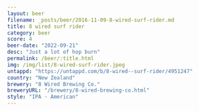 ```yaml
---
layout: beer
filename: _posts/beer/2016-11-09-8-wired-surf-rider.md
title: 8 wired surf rider
category: beer
score: 4
beer-date: "2022-09-21"
desc: "Just a lot of hop burn"
permalink: /beer/:title.html
img: /img/list/8-wired-surf-rider.jpeg
untappd: "https://untappd.com/b/8-wired--surf-rider/4951247"
country: "New Zealand"
brewery: "8 Wired Brewing Co."
breweryURL: "/brewery/8-wired-brewing-co.html"
style: "IPA - American"
---
```

